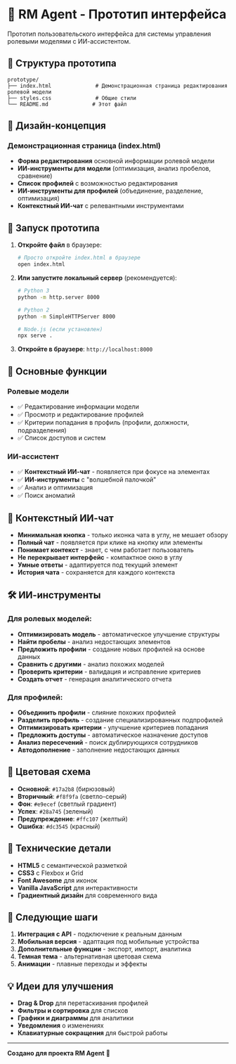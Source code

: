 # 🚀 RM Agent - Прототип интерфейса

Прототип пользовательского интерфейса для системы управления ролевыми моделями с ИИ-ассистентом.

## 📁 Структура прототипа

```
prototype/
├── index.html              # Демонстрационная страница редактирования ролевой модели
├── styles.css              # Общие стили
└── README.md              # Этот файл
```

## 🎨 Дизайн-концепция

### **Демонстрационная страница (index.html)**
- **Форма редактирования** основной информации ролевой модели
- **ИИ-инструменты для модели** (оптимизация, анализ пробелов, сравнение)
- **Список профилей** с возможностью редактирования
- **ИИ-инструменты для профилей** (объединение, разделение, оптимизация)
- **Контекстный ИИ-чат** с релевантными инструментами

## 🚀 Запуск прототипа

1. **Откройте файл** в браузере:
   ```bash
   # Просто откройте index.html в браузере
   open index.html
   ```

2. **Или запустите локальный сервер** (рекомендуется):
   ```bash
   # Python 3
   python -m http.server 8000
   
   # Python 2
   python -m SimpleHTTPServer 8000
   
   # Node.js (если установлен)
   npx serve .
   ```

3. **Откройте в браузере**: `http://localhost:8000`

## 🎯 Основные функции

### **Ролевые модели**
- ✅ Редактирование информации модели
- ✅ Просмотр и редактирование профилей
- ✅ Критерии попадания в профиль (профили, должности, подразделения)
- ✅ Список доступов и систем

### **ИИ-ассистент**
- ✅ **Контекстный ИИ-чат** - появляется при фокусе на элементах
- ✅ **ИИ-инструменты** с "волшебной палочкой"
- ✅ Анализ и оптимизация
- ✅ Поиск аномалий

## 🤖 **Контекстный ИИ-чат**

- **Минимальная кнопка** - только иконка чата в углу, не мешает обзору
- **Полный чат** - появляется при клике на кнопку или элементы
- **Понимает контекст** - знает, с чем работает пользователь
- **Не перекрывает интерфейс** - компактное окно в углу
- **Умные ответы** - адаптируется под текущий элемент
- **История чата** - сохраняется для каждого контекста

## 🛠️ **ИИ-инструменты**

### **Для ролевых моделей:**
- **Оптимизировать модель** - автоматическое улучшение структуры
- **Найти пробелы** - анализ недостающих элементов
- **Предложить профили** - создание новых профилей на основе данных
- **Сравнить с другими** - анализ похожих моделей
- **Проверить критерии** - валидация и исправление критериев
- **Создать отчет** - генерация аналитического отчета

### **Для профилей:**
- **Объединить профили** - слияние похожих профилей
- **Разделить профиль** - создание специализированных подпрофилей
- **Оптимизировать критерии** - улучшение критериев попадания
- **Предложить доступы** - автоматическое назначение доступов
- **Анализ пересечений** - поиск дублирующихся сотрудников
- **Автодополнение** - заполнение недостающих данных

## 🎨 Цветовая схема

- **Основной**: `#17a2b8` (бирюзовый)
- **Вторичный**: `#f8f9fa` (светло-серый)
- **Фон**: `#e9ecef` (светлый градиент)
- **Успех**: `#28a745` (зеленый)
- **Предупреждение**: `#ffc107` (желтый)
- **Ошибка**: `#dc3545` (красный)

## 🔧 Технические детали

- **HTML5** с семантической разметкой
- **CSS3** с Flexbox и Grid
- **Font Awesome** для иконок
- **Vanilla JavaScript** для интерактивности
- **Градиентный дизайн** для современного вида

## 🚀 Следующие шаги

1. **Интеграция с API** - подключение к реальным данным
2. **Мобильная версия** - адаптация под мобильные устройства
3. **Дополнительные функции** - экспорт, импорт, аналитика
4. **Темная тема** - альтернативная цветовая схема
5. **Анимации** - плавные переходы и эффекты

## 💡 Идеи для улучшения

- **Drag & Drop** для перетаскивания профилей
- **Фильтры и сортировка** для списков
- **Графики и диаграммы** для аналитики
- **Уведомления** о изменениях
- **Клавиатурные сокращения** для быстрой работы

---

**Создано для проекта RM Agent** 🚀